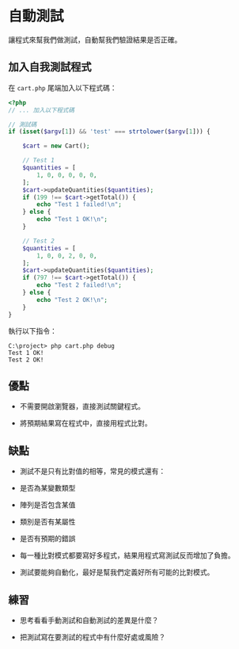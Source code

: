 # 自動測試

讓程式來幫我們做測試，自動幫我們驗證結果是否正確。

## 加入自我測試程式

在 `cart.php` 尾端加入以下程式碼：

```php
<?php
// ... 加入以下程式碼

// 測試碼
if (isset($argv[1]) && 'test' === strtolower($argv[1])) {

    $cart = new Cart();

    // Test 1
    $quantities = [
        1, 0, 0, 0, 0, 0,
    ];
    $cart->updateQuantities($quantities);
    if (199 !== $cart->getTotal()) {
        echo "Test 1 failed!\n";
    } else {
        echo "Test 1 OK!\n";
    }

    // Test 2
    $quantities = [
        1, 0, 0, 2, 0, 0,
    ];
    $cart->updateQuantities($quantities);
    if (797 !== $cart->getTotal()) {
        echo "Test 2 failed!\n";
    } else {
        echo "Test 2 OK!\n";
    }
}
```

執行以下指令：

```dos
C:\project> php cart.php debug
Test 1 OK!
Test 2 OK!
```

## 優點

* 不需要開啟瀏覽器，直接測試關鍵程式。

* 將預期結果寫在程式中，直接用程式比對。

## 缺點

* 測試不是只有比對值的相等，常見的模式還有：

 * 是否為某變數類型
 * 陣列是否包含某值
 * 類別是否有某屬性
 * 是否有預期的錯誤

* 每一種比對模式都要寫好多程式，結果用程式寫測試反而增加了負擔。

* 測試要能夠自動化，最好是幫我們定義好所有可能的比對模式。

## 練習

* 思考看看手動測試和自動測試的差異是什麼？

* 把測試寫在要測試的程式中有什麼好處或風險？
